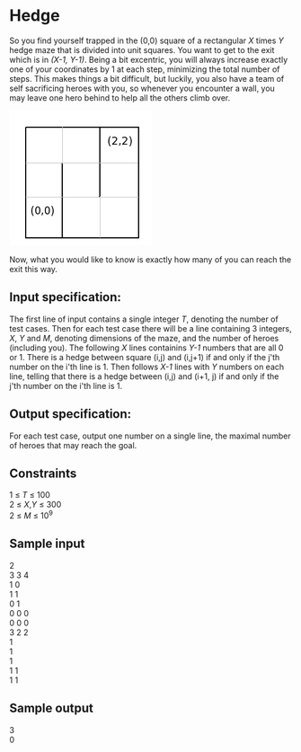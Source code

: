 # Hedge

So you find yourself trapped in the (0,0) square of a rectangular _X_ times _Y_ hedge maze that is divided into unit squares.  You want to get to the exit which is in _(X-1, Y-1)_.  Being a bit excentric, you will always increase exactly one of your coordinates by 1 at each step, minimizing the total number of steps. This makes things a bit difficult, but luckily, you also have a team of self sacrificing heroes with you, so whenever you encounter a wall, you may leave one hero behind to help all the others climb over.

![](../images/hedge.png)

Now, what you would like to know is exactly how many of you can reach the exit this way.

## Input specification:
The first line of input contains a single integer _T_, denoting the number of test cases.  Then for each test case there will be a line containing 3 integers, _X_, _Y_ and _M_, denoting dimensions of the maze, and the number of heroes (including you).   The following _X_ lines containins _Y-1_ numbers that are all 0 or 1.  There is a hedge between square (i,j) and (i,j+1) if and only if the j'th number on the i'th line is 1.  Then follows _X-1_ lines with _Y_ numbers on each line, telling that there is a hedge between (i,j) and (i+1, j) if and only if the j'th number on the i'th line is 1.

## Output specification:
For each test case, output one number on a single line, the maximal number of heroes that may reach the goal.

## Constraints
1 &le; _T_ &le; 100  
2 &le; _X_,_Y_ &le; 300  
2 &le; _M_ &le; 10<sup>9</sup>

## Sample input
2  
3 3 4  
1 0  
1 1  
0 1  
0 0 0  
0 0 0  
3 2 2  
1  
1  
1  
1 1  
1 1  

## Sample output
3  
0  

